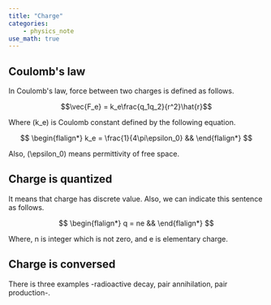 ```yaml
---
title: "Charge"
categories:
    - physics_note
use_math: true
---
```


## Coulomb's law


In Coulomb's law, force between two charges is defined as follows.

$$\vec{F_e} = k_e\frac{q_1q_2}{r^2}\hat{r}$$

Where \(k_e\) is Coulomb constant defined by the following equation.

$$
\begin{flalign*}
k_e = \frac{1}{4\pi\epsilon_0} &&
\end{flalign*}
$$

Also, \(\epsilon_0\) means permittivity of free space.

## Charge is quantized

It means that charge has discrete value. Also, we can indicate this sentence as follows.

$$
\begin{flalign*}
q = ne &&
\end{flalign*}
$$

Where, n is integer which is not zero, and e is elementary charge.

## Charge is conversed
There is three examples -radioactive decay, pair annihilation, pair production-.
